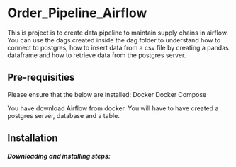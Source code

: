 # Order_Pipeline_Airflow

This is project is to create data pipeline to maintain supply chains in airflow. You can use the dags created inside the dag folder to understand how to connect to postgres, how to insert data from a csv file by creating a pandas dataframe and how to retrieve data from the postgres server. 

## Pre-requisities 
Please ensure that the below are installed: 
  Docker 
  Docker Compose 

You have download Airflow from docker. 
You will have to have created a postgres server, database and a table. 

## Installation
##### Downloading and installing steps:


